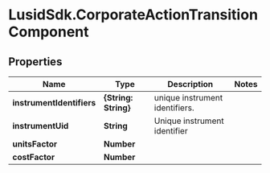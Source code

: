 # LusidSdk.CorporateActionTransitionComponent

## Properties
Name | Type | Description | Notes
------------ | ------------- | ------------- | -------------
**instrumentIdentifiers** | **{String: String}** | unique instrument identifiers. | 
**instrumentUid** | **String** | Unique instrument identifier | 
**unitsFactor** | **Number** |  | 
**costFactor** | **Number** |  | 


